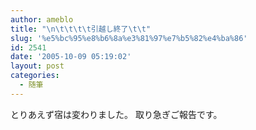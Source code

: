 ```yaml
---
author: ameblo
title: "\n\t\t\t\t引越し終了\t\t"
slug: '%e5%bc%95%e8%b6%8a%e3%81%97%e7%b5%82%e4%ba%86'
id: 2541
date: '2005-10-09 05:19:02'
layout: post
categories:
  - 随筆
---
```


とりあえず宿は変わりました。 取り急ぎご報告です。